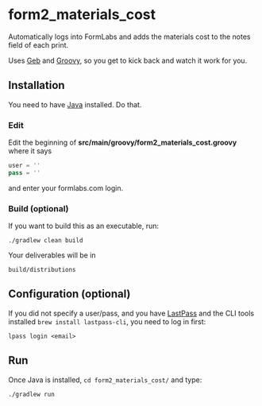 # form2\_materials\_cost
Automatically logs into FormLabs and adds the materials cost to the notes field of each print.

Uses [Geb](http://www.google.com) and [Groovy](http://groovy.codehaus.org), so you get to kick back and watch it work for you.


## Installation
You need to have [Java](http://www.oracle.com/technetwork/java/javase/downloads/index.html) installed. Do that.

### Edit
Edit the beginning of **src/main/groovy/form2\_materials\_cost.groovy** where it says

```python
user = ''
pass = ''
```
and enter your formlabs.com login.

### Build (optional)
If you want to build this as an executable, run:

```
./gradlew clean build
```
Your deliverables will be in

```
build/distributions
```

## Configuration (optional)
If you did not specify a user/pass, and you have [LastPass](https://www.lastpass.com) and the CLI tools installed ```brew install lastpass-cli```, you need to log in first:

```
lpass login <email>
```


## Run
Once Java is installed, ```cd form2_materials_cost/``` and type:

```
./gradlew run
```